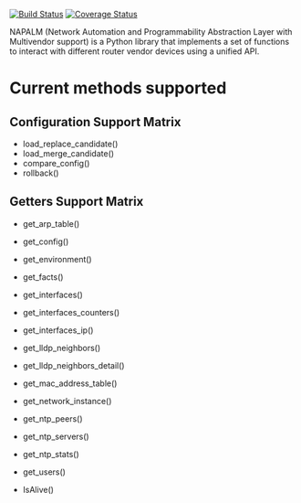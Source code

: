 [![Build Status](https://travis-ci.org/MendezJesus/napalm-ruckus-fastiron.svg?branch=master)](https://travis-ci.org/MendezJesus/napalm-ruckus-fastiron)
[![Coverage Status](https://coveralls.io/repos/github/MendezJesus/napalm-ruckus-fastiron/badge.svg?branch=master)](https://coveralls.io/github/MendezJesus/napalm-ruckus-fastiron?branch=master)

NAPALM (Network Automation and Programmability Abstraction Layer with Multivendor support) is a Python library that implements a set of functions to interact with different router vendor devices using a unified API.

Current methods supported
=======

Configuration Support Matrix
-----------------------------------
- load_replace_candidate()
- load_merge_candidate()
- compare_config()
- rollback()

Getters Support Matrix
-----------------------------------
- get_arp_table()

- get_config()
- get_environment()
- get_facts()
- get_interfaces()
- get_interfaces_counters()
- get_interfaces_ip()
- get_lldp_neighbors()
- get_lldp_neighbors_detail()
- get_mac_address_table()
- get_network_instance()
- get_ntp_peers()
- get_ntp_servers()
- get_ntp_stats()
- get_users()
- IsAlive()

